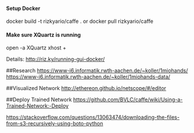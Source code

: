 #### Setup Docker
docker build -t rizkyario/caffe .
or
docker pull rizkyario/caffe

#### Make sure XQuartz is running
open -a XQuartz
xhost +

Details: http://riz.ky/running-gui-docker/

##Research
https://www-i6.informatik.rwth-aachen.de/~koller/1miohands/
https://www-i6.informatik.rwth-aachen.de/~koller/1miohands-data/

##Visualized Network
http://ethereon.github.io/netscope/#/editor

##Deploy Trained Network
https://github.com/BVLC/caffe/wiki/Using-a-Trained-Network:-Deploy


https://stackoverflow.com/questions/13063474/downloading-the-files-from-s3-recursively-using-boto-python
